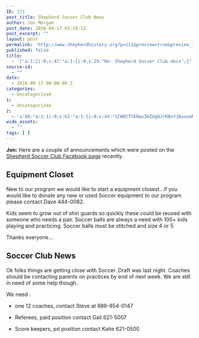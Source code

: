 ```yaml
---
ID: 111
post_title: Shepherd Soccer Club News
author: Jon Morgan
post_date: 2016-09-17 01:19:12
post_excerpt: ""
layout: post
permalink: 'http://www.shepherdhistory.org?p=111&preview=true&preview_id=111'
published: false
title:
  - '["a:1:{i:0;s:47:"a:1:{i:0;s:29:"Re- Shepherd Soccer Club.docx";}";}"]'
source-id:
  - ""
date:
  - 2016-09-17 00:00:00 Z
categories:
  - Uncategorized
1:
  - Uncategorized
2:
  - 's:80:"a:1:{i:0;s:62:"a:1:{i:0;s:44:"1CWOCTCK9wu3HZdgQJrRBnYJQuuoaRKxsaPs00Ua-nsY";}";}";'
wide_assets:
  - ""
tags: [ ]
---
```

**Jon:** Here are a couple of announcements which were posted on the [Shepherd Soccer Club Facebook page]([https://www.facebook.com/shepherdsoccerclub/?fref=ts](https://www.facebook.com/shepherdsoccerclub/?fref=ts)) recently.

## Equipment Closet

New to our program we would like to start a equipment closest...if you would like to donate any new or used Soccer equipment to our program please contact Dave 444-0082.

Kids seem to grow out of shin guards so quickly these could be reused with someone who needs a pair. Soccer balls are always a need with 100+ kids playing and practicing. Soccer balls must be stitched and size 4 or 5

Thanks everyone...

## Soccer Club News

Ok folks things are getting close with Soccer. Draft was last night. Coaches should be contacting parents on practices by end of next week. We are still in need of some help though.

We need :

* one 12 coaches, contact Steve at 989-854-0147

* Referees, paid position contact Gail 621-5007

* Score keepers, pd position contact Katie 621-0500